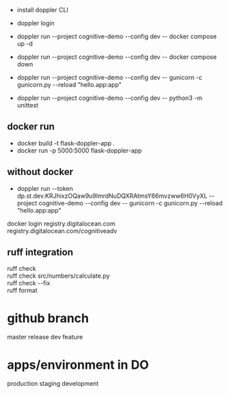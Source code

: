 * install doppler CLI
* doppler login
* doppler run --project cognitive-demo --config dev -- docker compose up -d
* doppler run --project cognitive-demo --config dev -- docker compose down
* doppler run --project cognitive-demo --config dev -- gunicorn -c gunicorn.py --reload "hello.app:app"

* doppler run --project cognitive-demo --config dev -- python3 -m unittest

## docker run
* docker build -t flask-doppler-app .
* docker run -p 5000:5000 flask-doppler-app

## without docker
* doppler run --token dp.st.dev.KRJhixzOQaw9u9lmrdNuDQXRAtmsY66mvzww6H0VyXL --project cognitive-demo --config dev -- gunicorn -c gunicorn.py --reload "hello.app:app"



docker login registry.digitalocean.com  
registry.digitalocean.com/cognitiveadv  


## ruff integration
ruff check  
ruff check src/numbers/calculate.py  
ruff check --fix  
ruff format  

# github branch

master
release
dev
feature

# apps/environment in DO

production
staging
development